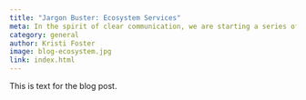 ```yaml
---
title: "Jargon Buster: Ecosystem Services"
meta: In the spirit of clear communication, we are starting a series of jargon buster blog posts, which aim to demystify some of the more obscure terms used by the conservation community. In this second instalment, Kristi Foster explains just what we mean by ‘ecosystem services’.
category: general
author: Kristi Foster
image: blog-ecosystem.jpg
link: index.html
---
```


This is text for the blog post.
